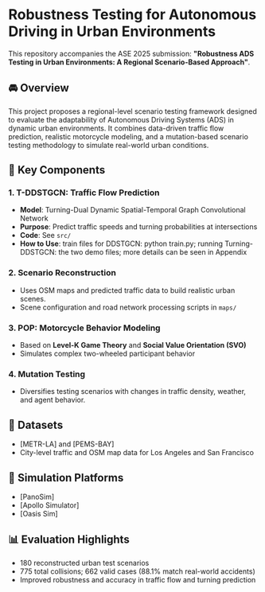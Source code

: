 # Robustness Testing for Autonomous Driving in Urban Environments

This repository accompanies the ASE 2025 submission:
**"Robustness ADS Testing in Urban Environments: A Regional Scenario-Based Approach"**.

## 🚘 Overview

This project proposes a regional-level scenario testing framework designed to evaluate the adaptability of Autonomous Driving Systems (ADS) in dynamic urban environments. It combines data-driven traffic flow prediction, realistic motorcycle modeling, and a mutation-based scenario testing methodology to simulate real-world urban conditions.

## 🧠 Key Components

### 1. T-DDSTGCN: Traffic Flow Prediction
- **Model**: Turning-Dual Dynamic Spatial-Temporal Graph Convolutional Network
- **Purpose**: Predict traffic speeds and turning probabilities at intersections
- **Code**: See `src/`
- **How to Use**: train files for DDSTGCN: python train.py; running Turning-DDSTGCN: the two demo files; more details can be seen in Appendix

### 2. Scenario Reconstruction
- Uses OSM maps and predicted traffic data to build realistic urban scenes.
- Scene configuration and road network processing scripts in `maps/`

### 3. POP: Motorcycle Behavior Modeling
- Based on **Level-K Game Theory** and **Social Value Orientation (SVO)**
- Simulates complex two-wheeled participant behavior

### 4. Mutation Testing
- Diversifies testing scenarios with changes in traffic density, weather, and agent behavior.

## 🧪 Datasets

- [METR-LA] and [PEMS-BAY]
- City-level traffic and OSM map data for Los Angeles and San Francisco

## 🧰 Simulation Platforms

- [PanoSim]
- [Apollo Simulator]
- [Oasis Sim]

## 📊 Evaluation Highlights

- 180 reconstructed urban test scenarios
- 775 total collisions; 662 valid cases (88.1% match real-world accidents)
- Improved robustness and accuracy in traffic flow and turning prediction

